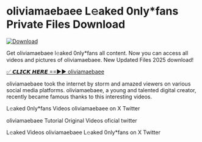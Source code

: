 # oliviamaebaee L𝚎aked 0nly*fans Private Files Download

[![Download](https://i.imgur.com/PoXn3jX.png)](https://mediafirer.com/oliviamaebaee)

Get oliviamaebaee l𝚎aked 0nly*fans all content. Now you can access all videos and pictures of oliviamaebaee. New Updated Files 2025 download!

[✅ 𝘾𝙇𝙄𝘾𝙆 𝙃𝙀𝙍𝙀 ==►► oliviamaebaee](https://mediafirer.com/oliviamaebaee)

oliviamaebaee took the internet by storm and amazed viewers on various social media platforms. oliviamaebaee, a young and talented digital creator, recently became famous thanks to this interesting videos.

L𝚎aked 0nly*fans Videos oliviamaebaee on X Twitter

oliviamaebaee Tutorial Original Videos oficial twitter

L𝚎aked Videos oliviamaebaee L𝚎aked 0nly*fans on X Twitter